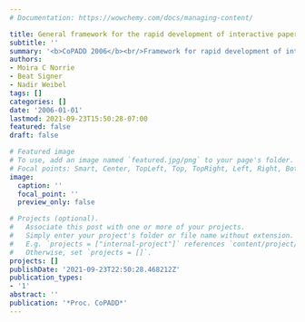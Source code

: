 ```yaml
---
# Documentation: https://wowchemy.com/docs/managing-content/

title: General framework for the rapid development of interactive paper applications
subtitle: ''
summary: '<b>CoPADD 2006</b><br/>Framework for rapid development of interactive paper applications, pairing printed documents with simple sensing to enable dynamic, tangible interactions in mixed-media workflows.'
authors:
- Moira C Norrie
- Beat Signer
- Nadir Weibel
tags: []
categories: []
date: '2006-01-01'
lastmod: 2021-09-23T15:50:28-07:00
featured: false
draft: false

# Featured image
# To use, add an image named `featured.jpg/png` to your page's folder.
# Focal points: Smart, Center, TopLeft, Top, TopRight, Left, Right, BottomLeft, Bottom, BottomRight.
image:
  caption: ''
  focal_point: ''
  preview_only: false

# Projects (optional).
#   Associate this post with one or more of your projects.
#   Simply enter your project's folder or file name without extension.
#   E.g. `projects = ["internal-project"]` references `content/project/deep-learning/index.md`.
#   Otherwise, set `projects = []`.
projects: []
publishDate: '2021-09-23T22:50:28.468212Z'
publication_types:
- '1'
abstract: ''
publication: '*Proc. CoPADD*'
---
```

